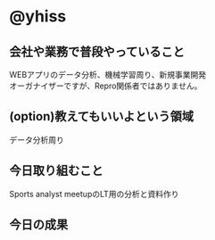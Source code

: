 # @yhiss

## 会社や業務で普段やっていること
WEBアプリのデータ分析、機械学習周り、新規事業開発  
オーガナイザーですが、Repro関係者ではありません。

## (option)教えてもいいよという領域
データ分析周り

## 今日取り組むこと
Sports analyst meetupのLT用の分析と資料作り

## 今日の成果

